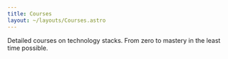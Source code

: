 ```yaml
---
title: Courses
layout: ~/layouts/Courses.astro
---
```


Detailed courses on technology stacks. From zero to mastery in the least time possible.
